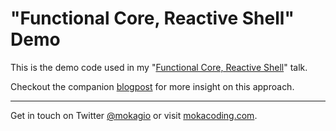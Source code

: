 # "Functional Core, Reactive Shell" Demo

This is the demo code used in my "[Functional Core, Reactive Shell](http://www.slideshare.net/GiovanniLodi2/functional-core-reactive-shell)" talk.

Checkout the companion [blogpost](http://mokacoding.com/functional-core-reactive-shell) for more insight on this approach.

---

Get in touch on Twitter [@mokagio](https://twitter.com/mokagio) or visit [mokacoding.com](http://mokacoding.com).
